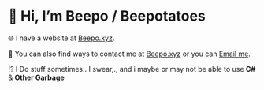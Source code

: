 # 👋 Hi, I’m Beepo / Beepotatoes 


 🌐 I have a website at [Beepo.xyz](https://Beepo.xyz).

 💌 You can also find ways to contact me at [Beepo.xyz](https://Beepo.xyz) or you can [Email me](mailto:Beepotatoes@gmail.com).
 
 ⁉️ I Do stuff sometimes.. I swear,., and i maybe or may not be able to use **C#** & **Other Garbage**

<!---
Beepotatoes/Beepotatoes is a ✨ special ✨ repository because its `README.md` (this file) appears on your GitHub profile.
You can click the Preview link to take a look at your changes.
--->
